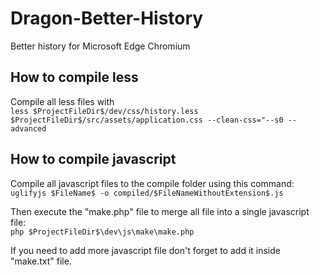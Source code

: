 # Dragon-Better-History

Better history for Microsoft Edge Chromium

## How to compile less

Compile all less files with  
````less $ProjectFileDir$/dev/css/history.less $ProjectFileDir$/src/assets/application.css --clean-css="--s0 --advanced````

## How to compile javascript

Compile all javascript files to the compile folder using this command:  
````uglifyjs $FileName$ -o compiled/$FileNameWithoutExtension$.js````

Then execute the "make.php" file to merge all file into a single javascript file:  
````php $ProjectFileDir$\dev\js\make\make.php````

If you need to add more javascript file don't forget to add it inside "make.txt" file.
